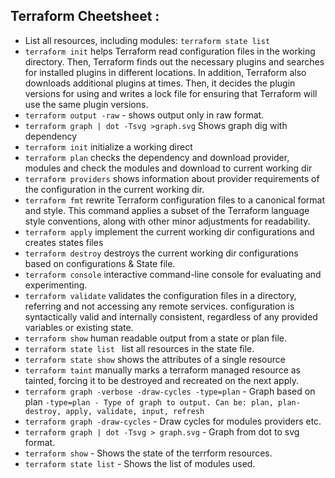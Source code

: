 ## Terraform Cheetsheet :

- List all resources, including modules: `terraform state list`
- `terraform init` helps Terraform read configuration files in the working directory. Then, Terraform finds out the necessary plugins and searches for installed plugins in different locations. In addition, Terraform also downloads additional plugins at times. Then, it decides the plugin versions for using and writes a lock file for ensuring that Terraform will use the same plugin versions. 
- `terraform output -raw` - shows output only in raw format.
- `terraform graph | dot -Tsvg >graph.svg` Shows graph dig with dependency 
- `terraform init` initialize a working direct
-	`terraform plan` checks the dependency and download provider, modules and check the modules and download to current working dir
-	`terraform providers` shows information about provider requirements of the configuration in the current working dir.
-	`terraform fmt` rewrite Terraform configuration files to a canonical format and style. This command applies a subset of the Terraform language style conventions, along with other minor adjustments for readability.
-	`terraform apply` implement the current working dir configurations and creates states files
-	`terraform destroy` destroys the current working dir configurations based on configurations & State file. 
-	 `terraform console` interactive command-line console for evaluating and experimenting.
-	`terraform validate` validates the configuration files in a directory, referring and not accessing any remote services. configuration is syntactically valid and internally consistent, regardless of any provided variables or existing state.
-	`terraform show` human readable output from a state or plan file.
-	`terraform state list ` list all resources in the state file.
-	`terraform state show` shows the attributes of a single resource
-	`terraform taint` manually marks a terraform managed resource as tainted, forcing it to be destroyed and recreated on the next apply.
- `terraform graph -verbose -draw-cycles -type=plan` - Graph based on plan
`-type=plan - Type of graph to output. Can be: plan, plan-destroy, apply, validate, input, refresh`
- `terraform graph -draw-cycles` - Draw cycles for modules providers etc.
- `terraform graph | dot -Tsvg > graph.svg` - Graph from dot to svg format.
- `terraform show` - Shows the state of the terrform resources.
- `terraform state list` - Shows the list of modules used.
